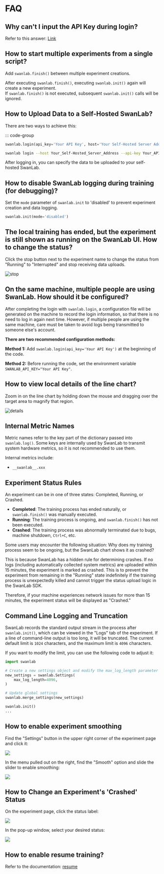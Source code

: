 # FAQ

## Why can't I input the API Key during login?

Refer to this answer: [Link](https://www.zhihu.com/question/720308649/answer/25076837539)

## How to start multiple experiments from a single script?

Add `swanlab.finish()` between multiple experiment creations.

After executing `swanlab.finish()`, executing `swanlab.init()` again will create a new experiment.  
If `swanlab.finish()` is not executed, subsequent `swanlab.init()` calls will be ignored.

## How to Upload Data to a Self-Hosted SwanLab?

There are two ways to achieve this:

::: code-group

```python [Method 1]
swanlab.login(api_key='Your API Key', host='Your Self-Hosted Server Address')
```

```bash [Method 2]
swanlab login --host Your_Self-Hosted_Server_Address --api-key Your_API_Key
```

After logging in, you can specify the data to be uploaded to your self-hosted SwanLab.

## How to disable SwanLab logging during training (for debugging)?

Set the `mode` parameter of `swanlab.init` to 'disabled' to prevent experiment creation and data logging.

```python
swanlab.init(mode='disabled')
```

## The local training has ended, but the experiment is still shown as running on the SwanLab UI. How to change the status?

Click the stop button next to the experiment name to change the status from "Running" to "Interrupted" and stop receiving data uploads.

![stop](/assets/stop.png)

## On the same machine, multiple people are using SwanLab. How should it be configured?

After completing the login with `swanlab.login`, a configuration file will be generated on the machine to record the login information, so that there is no need to log in again next time. However, if multiple people are using the same machine, care must be taken to avoid logs being transmitted to someone else's account.

**There are two recommended configuration methods:**

**Method 1:** Add `swanlab.login(api_key='Your API Key')` at the beginning of the code.

**Method 2:** Before running the code, set the environment variable `SWANLAB_API_KEY="Your API Key"`.

## How to view local details of the line chart?

Zoom in on the line chart by holding down the mouse and dragging over the target area to magnify that region.

![details](/assets/faq-chart-details.png)


## Internal Metric Names

Metric names refer to the key part of the dictionary passed into `swanlab.log()`. Some keys are internally used by SwanLab to transmit system hardware metrics, so it is not recommended to use them.

Internal metrics include:

- `__swanlab__.xxx`

## Experiment Status Rules

An experiment can be in one of three states: Completed, Running, or Crashed.

- **Completed**: The training process has ended naturally, or `swanlab.finish()` was manually executed.  
- **Running**: The training process is ongoing, and `swanlab.finish()` has not been executed.  
- **Crashed**: The training process was abnormally terminated due to bugs, machine shutdown, `Ctrl+C`, etc.  

Some users may encounter the following situation: Why does my training process seem to be ongoing, but the SwanLab chart shows it as crashed?  

This is because SwanLab has a hidden rule for determining crashes. If no logs (including automatically collected system metrics) are uploaded within 15 minutes, the experiment is marked as crashed. This is to prevent the experiment from remaining in the "Running" state indefinitely if the training process is unexpectedly killed and cannot trigger the status upload logic in the SwanLab SDK.  

Therefore, if your machine experiences network issues for more than 15 minutes, the experiment status will be displayed as "Crashed."

## Command Line Logging and Truncation  

SwanLab records the standard output stream in the process after `swanlab.init()`, which can be viewed in the "Logs" tab of the experiment. If a line of command-line output is too long, it will be truncated. The current default limit is `1024` characters, and the maximum limit is `4096` characters.  

If you want to modify the limit, you can use the following code to adjust it:  

```python  
import swanlab  

# Create a new settings object and modify the max_log_length parameter  
new_settings = swanlab.Settings(  
    max_log_length=4096,  
)  

# Update global settings  
swanlab.merge_settings(new_settings)  

swanlab.init()  
...  
```

## How to enable experiment smoothing

Find the "Settings" button in the upper right corner of the experiment page and click it:

![](./faq/smooth_setting.png)

In the menu pulled out on the right, find the "Smooth" option and slide the slider to enable smoothing:

![](./faq/smooth_button.png)


## How to Change an Experiment's 'Crashed' Status

On the experiment page, click the status label:

![](./faq/exp_header_crash.png)

In the pop-up window, select your desired status:

![](./faq/exp_windows_finish.png)

## How to enable resume training?

Refer to the documentation: [resume](/en/api/py-init#resume-training)
